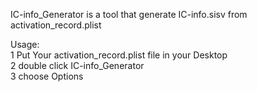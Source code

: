 IC-info_Generator is a tool that generate IC-info.sisv from activation_record.plist 

Usage:                                                                                                                                        
1 Put Your activation_record.plist file in your Desktop                                                                                     
2 double click IC-info_Generator                                                                                                    
3 choose Options                                                                                                              
	
